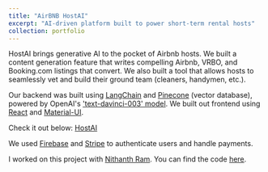 ```yaml
---
title: "AirBNB HostAI"
excerpt: "AI-driven platform built to power short-term rental hosts"
collection: portfolio
---
```


HostAI brings generative AI to the pocket of Airbnb hosts. We built a content generation feature that writes compelling Airbnb, VRBO, and Booking.com listings that convert. We also built a  tool that allows hosts to seamlessly vet and build their ground team (cleaners, handymen, etc.).

Our backend was built using [LangChain](https://python.langchain.com/docs/get_started/introduction.html) and [Pinecone](https://www.pinecone.io/?utm_term=pinecone%20database&utm_campaign=Brand+-+US/Canada&utm_source=adwords&utm_medium=ppc&hsa_acc=3111363649&hsa_cam=16223687665&hsa_grp=133738612775&hsa_ad=582256510975&hsa_src=g&hsa_tgt=kwd-1628011569824&hsa_kw=pinecone%20database&hsa_mt=e&hsa_net=adwords&hsa_ver=3&gclid=Cj0KCQjw7uSkBhDGARIsAMCZNJtJTdGWA3bWO5fknf1cNbMsH-CM0juQHkFwfd4z74_bb3gaIvsTut4aAlkkEALw_wcB) (vector database), powered by OpenAI's ['text-davinci-003' model](https://platform.openai.com/docs/models/overview). We built out frontend using [React](https://react.dev/) and [Material-UI](https://mui.com/).

Check it out below:
[HostAI](https://host-ai-landing.vercel.app/)

We used [Firebase](https://firebase.google.com/) and [Stripe](https://stripe.com/docs/api) to authenticate users and handle payments.

I worked on this project with [Nithanth Ram](https://github.com/Nithanth). You can find the code [here](https://github.com/shahrishabh7/listing-rater-frontend).